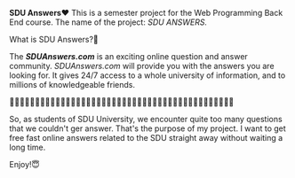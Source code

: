 **SDU Answers**❤️
This is a semester project for the Web Programming Back End course.
The name of the project: _SDU ANSWERS._

What is SDU Answers?🔅

The _**SDUAnswers.com**_ is an exciting online question and answer community. _SDUAnswers.com_ will provide you with the answers you are looking for. It gives 24/7 access to a whole university of information, and to millions of knowledgeable friends.

💚💚💚🧡💚💚💚🧡💚💚💚🧡💚💚💚🧡💚💚💚🧡💚💚💚🧡💚💚💚🧡💚💚💚🧡💚💚💚🧡💚💚💚🧡💚💚💚🧡


So, as students of SDU University, we encounter quite too many questions that we couldn't ger answer. That's the purpose of my project. I want to get free fast online answers related to the SDU straight away without waiting a long time.

Enjoy!😇
